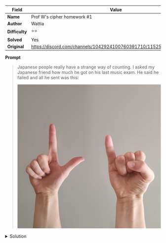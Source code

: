 |Field|Value|
|---|---|
|**Name**|Prof W's cipher homework #1|
|**Author**|Wattia|
|**Difficulty**|⭐⭐|
|**Solved**|Yes|
|**Original**|https://discord.com/channels/1042924100760391710/1152554684796645416|

**Prompt**
> Japanese people really have a strange way of counting. I asked my Japanese friend how much he got on his last music exam. He said he failed and all he sent was this:
>
> ![](../attachments/There_is_no_additional_clue_here.jpg)

<details>
<summary>Solution</summary>
In the Japanese sign language the hand gestures read 'れい' or 're i' in hiragana

're i' read together mean 0, thus the mentioned friend got a 0 (reason being he is deaf)
</details>
